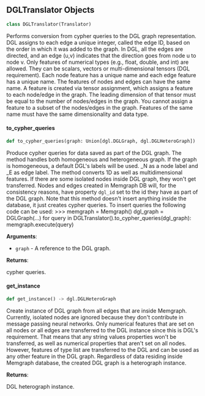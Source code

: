 ## DGLTranslator Objects

```python
class DGLTranslator(Translator)
```

Performs conversion from cypher queries to the DGL graph representation. DGL assigns to each edge a unique integer, called the edge ID,
based on the order in which it was added to the graph. In DGL, all the edges are directed, and an edge (u,v) indicates that the direction goes
from node u to node v. Only features of numerical types (e.g., float, double, and int) are allowed. They can be scalars, vectors or multi-dimensional
tensors (DGL requirement). Each node feature has a unique name and each edge feature has a unique name. The features of nodes and edges can have
the same name. A feature is created via tensor assignment, which assigns a feature to each node/edge in the graph. The leading dimension of that
tensor must be equal to the number of nodes/edges in the graph. You cannot assign a feature to a subset of the nodes/edges in the graph. Features of the
same name must have the same dimensionality and data type.

#### to\_cypher\_queries

```python
def to_cypher_queries(graph: Union[dgl.DGLGraph, dgl.DGLHeteroGraph])
```

Produce cypher queries for data saved as part of the DGL graph. The method handles both homogeneous and heterogeneous graph. If the graph is homogeneous, a default DGL&#x27;s labels will be used.
_N as a node label and _E as edge label. The method converts 1D as well as multidimensional features. If there are some isolated nodes inside DGL graph, they won&#x27;t get transferred. Nodes and edges
created in Memgraph DB will, for the consistency reasons, have property `dgl_id` set to the id they have as part of the DGL graph. Note that this method doesn&#x27;t insert anything inside the database,
it just creates cypher queries. To insert queries the following code can be used:
&gt;&gt;&gt; memgraph = Memgraph()
dgl_graph = DGLGraph(...)
for query in DGLTranslator().to_cypher_queries(dgl_graph):
memgraph.execute(query)

**Arguments**:

- `graph` - A reference to the DGL graph.

**Returns**:

  cypher queries.

#### get\_instance

```python
def get_instance() -> dgl.DGLHeteroGraph
```

Create instance of DGL graph from all edges that are inside Memgraph. Currently, isolated nodes are ignored because they don&#x27;t contribute in message passing neural networks. Only numerical features
that are set on all nodes or all edges are transferred to the DGL instance since this is DGL&#x27;s requirement. That means that any string values properties won&#x27;t be transferred, as well as numerical properties
that aren&#x27;t set on all nodes. However, features of type list are transferred to the DGL and can be used as any other feature in the DGL graph. Regardless of data residing inside Memgraph database, the created
DGL graph is a heterograph instance.

**Returns**:

  DGL heterograph instance.

